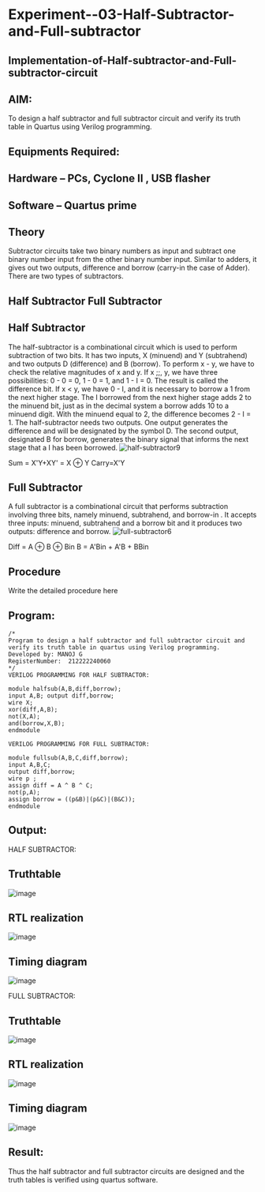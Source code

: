 # Experiment--03-Half-Subtractor-and-Full-subtractor
## Implementation-of-Half-subtractor-and-Full-subtractor-circuit
## AIM:
To design a half subtractor and full subtractor circuit and verify its truth table in Quartus using Verilog programming.

## Equipments Required:
## Hardware – PCs, Cyclone II , USB flasher
## Software – Quartus prime
## Theory
Subtractor circuits take two binary numbers as input and subtract one binary number input from the other binary number input. Similar to adders, it gives out two outputs, difference and borrow (carry-in the case of Adder). There are two types of subtractors.

## Half Subtractor Full Subtractor
## Half Subtractor
The half-subtractor is a combinational circuit which is used to perform subtraction of two bits. It has two inputs, X (minuend) and Y (subtrahend) and two outputs D (difference) and B (borrow). To perform x - y, we have to check the relative magnitudes of x and y. If x ;;, y, we have three possibilities: 0 - 0 = 0, 1 - 0 = 1, and 1 - I = 0. The result is called the difference bit. If x < y, we have 0 - I, and it is necessary to borrow a 1 from the next higher stage. The I borrowed from the next higher stage adds 2 to the minuend bit, just as in the decimal system a borrow adds 10 to a minuend digit. With the minuend equal to 2, the difference becomes 2 - I = 1. The half-subtractor needs two outputs. One output generates the difference and will be designated by the symbol D. The second output, designated B for borrow, generates the binary signal that informs the next stage that a I has been borrowed.
![half-subtractor9](https://user-images.githubusercontent.com/36288975/166112538-58c3bc7c-ee5d-4e6a-ac8d-8e8328efe27a.png)


Sum = X'Y+XY' = X ⊕ Y
Carry=X'Y

## Full Subtractor
A full subtractor is a combinational circuit that performs subtraction involving three bits, namely minuend, subtrahend, and borrow-in . It accepts three inputs: minuend, subtrahend and a borrow bit and it produces two outputs: difference and borrow. 
![full-subtractor6](https://user-images.githubusercontent.com/36288975/166112541-24c68359-3de8-4674-ae22-8272ffc385ed.png)


Diff = A ⊕ B ⊕ Bin B = A'Bin + A'B + BBin

## Procedure



Write the detailed procedure here 


## Program:
```
/*
Program to design a half subtractor and full subtractor circuit and verify its truth table in quartus using Verilog programming.
Developed by: MANOJ G
RegisterNumber:  212222240060
*/
VERILOG PROGRAMMING FOR HALF SUBTRACTOR:

module halfsub(A,B,diff,borrow);
input A,B; output diff,borrow;
wire X;
xor(diff,A,B);
not(X,A);
and(borrow,X,B);
endmodule

VERILOG PROGRAMMING FOR FULL SUBTRACTOR:

module fullsub(A,B,C,diff,borrow);
input A,B,C;
output diff,borrow;
wire p ;
assign diff = A ^ B ^ C;
not(p,A);
assign borrow = ((p&B)|(p&C)|(B&C));
endmodule 
```


## Output:
HALF SUBTRACTOR:

## Truthtable
![image](https://user-images.githubusercontent.com/69635071/234769539-f1437f34-af52-4da0-8270-2de1822240cb.png)




##  RTL realization
![image](https://user-images.githubusercontent.com/69635071/234769616-6aa52e10-e124-4f00-ab43-6fabd38ed79b.png)



## Timing diagram 
![image](https://user-images.githubusercontent.com/69635071/234769678-f1a9dc54-5645-4562-a2fb-13c2dd14c057.png)

FULL SUBTRACTOR:

## Truthtable
![image](https://user-images.githubusercontent.com/69635071/234770208-236ce80c-8cde-4b7a-88d6-bc6ae85e9f2b.png)

##  RTL realization
![image](https://user-images.githubusercontent.com/69635071/234770278-0e573a79-4358-46e3-a07a-c42d13834d43.png)

## Timing diagram
![image](https://user-images.githubusercontent.com/69635071/234770349-e22a897e-1fb6-4873-9ccc-0009372c917b.png)


## Result:
Thus the half subtractor and full subtractor circuits are designed and the truth tables is verified using quartus software.

